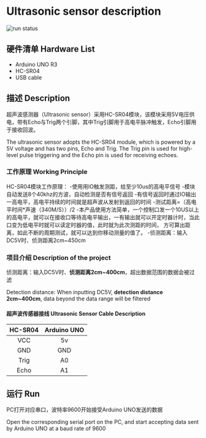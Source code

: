 # Ultrasonic sensor description 
![run status](../static/img/Ultrasonic_sensor_example.gif)

## 硬件清单 Hardware List
- Arduino UNO R3
- HC-SR04
- USB cable

## 描述 Description
超声波感测器（Ultrasonic sensor）采用HC-SR04模块，该模块采用5V电压供电，带有Echo与Trig两个引脚，其中Trig引脚用于高电平脉冲触发，Echo引脚用于接收回波。

The ultrasonic sensor adopts the HC-SR04 module, which is powered by a 5V voltage and has two pins, Echo and Trig. The Trig pin is used for high-level pulse triggering and the Echo pin is used for receiving echoes.

### 工作原理 Working Principle
HC-SR04模块工作原理：
-使用用IO触发测距，给至少10us的高电平信号
-模块自动发送8个40khz的方波，自动检测是否有信号返回
-有信号返回时通过IO输出一高电平，高电平持续的时间就是超声波从发射到返回的时间
-测试距离=（高电平时间*声速（340M/S））/2
-本产品使用方法简单，一个控制口发一个10US以上的高电平，就可以在接收口等待高电平输出，一有输出就可以开定时器计时，当此口变为低电平时就可以读定时器的值，此时就为此次测距的时间，
方可算出距离，如此不断的周期测试，就可以达到你移动测量的值了。
-侦测距离：输入DC5V时、侦测距离2cm~450cm

### 项目介绍 Description of the project
侦测距离：输入DC5V时、**侦测距离2cm~400cm**，超出数据范围的数据会被过滤

Detection distance: When inputting DC5V, **detection distance 2cm~400cm**, data beyond the data range will be filtered

#### 超声波传感器接线 Ultrasonic Sensor Cable Description
|HC-SR04|Arduino UNO|
|:---:|:---:|
|VCC|5v|
|GND|GND|
|Trig|A0|
|Echo|A1|

## 运行 Run
PC打开对应串口，波特率9600开始接受Arduino UNO发送的数据

Open the corresponding serial port on the PC, and start accepting data sent by Arduino UNO at a baud rate of 9600

